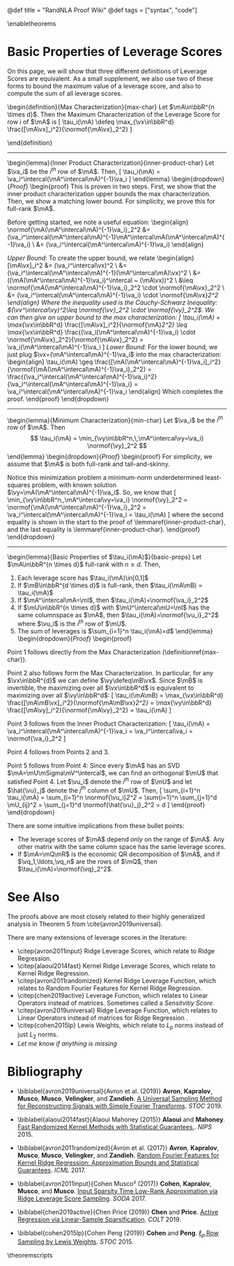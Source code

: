 @def title = "RandNLA Proof Wiki"
@def tags = ["syntax", "code"]

\enabletheorems


# Basic Properties of Leverage Scores
On this page, we will show that three different definitions of Leverage Scores are equivalent.
As a small supplement, we also use two of these forms to bound the maximum value of a leverage score, and also to compute the sum of all leverage scores.

\begin{definition}{Max Characterization}{max-char}
Let $\mA\in\bbR^{n \times d}$.
Then the Maximum Characterization of the Leverage Score for row $i$ of $\mA$ is
\[
	\tau_i(\mA) \defeq \max_{\vx\in\bbR^d} \frac{[\mA\vx]_i^2}{\normof{\mA\vx}_2^2}
\]

\end{definition}

---

\begin{lemma}{Inner Product Characterization}{inner-product-char}
Let $\va_i$ be the $i^{th}$ row of $\mA$.
Then,
\[
	\tau_i(\mA) = \va_i^\intercal(\mA^\intercal\mA)^{-1}\va_i
\]
\end{lemma}
\begin{dropdown}{_Proof_}
\begin{proof}
This is proven in two steps.
First, we show that the inner product characterization upper bounds the max characterization.
Then, we show a matching lower bound.
For simplicity, we prove this for full-rank $\mA$.

Before getting started, we note a useful equation:
\begin{align}
	\normof{\mA(\mA^\intercal\mA)^{-1}\va_i}_2^2
	&= (\va_i^\intercal(\mA^\intercal\mA)^{-1}\mA^\intercal\mA(\mA^\intercal\mA)^{-1}\va_i) \\
	&= (\va_i^\intercal(\mA^\intercal\mA)^{-1}\va_i)
\end{align}

_Upper Bound:_
To create the upper bound, we relate
\begin{align}
	[\mA\vx]_i^2
	&= (\va_i^\intercal\vx)^2 \\
	&= (\va_i^\intercal(\mA^\intercal\mA)^{-1}(\mA^\intercal\mA)\vx)^2 \\
	&= ((\mA(\mA^\intercal\mA)^{-1}\va_i)^\intercal ~ (\mA\vx))^2 \\
	&\leq \normof{\mA(\mA^\intercal\mA)^{-1}\va_i}_2^2 \cdot \normof{\mA\vx}_2^2 \\
	&= (\va_i^\intercal(\mA^\intercal\mA)^{-1}\va_i) \cdot \normof{\mA\vx}_2^2
\end{align}
Where the inequality used is the Cauchy-Schwarz Inequality: $(\vv^\intercal\vy)^2\leq \normof{\vv}_2^2 \cdot \normof{\vy}_2^2$.
We can then give an upper bound to the max characterization:
\[
	\tau_i(\mA)
	= \max_{\vx\in\bbR^d} \frac{[\mA\vx]_i^2}{\normof{\mA}_2^2}
	\leq \max_{\vx\in\bbR^d} \frac{(\va_i(\mA^\intercal\mA)^{-1}\va_i) \cdot \normof{\mA\vx}_2^2}{\normof{\mA\vx}_2^2}
	= \va_i(\mA^\intercal\mA)^{-1}\va_i
\]
_Lower Bound:_
For the lower bound, we just plug $\vx=(\mA^\intercal\mA)^{-1}\va_i$ into the max characterization:
\begin{align}
	\tau_i(\mA)
	\geq \frac{[\mA(\mA^\intercal\mA)^{-1}\va_i]_i^2}{\normof{\mA(\mA^\intercal\mA)^{-1}\va_i}_2^2}
	= \frac{(\va_i^\intercal(\mA^\intercal\mA)^{-1}\va_i)^2}{\va_i^\intercal(\mA^\intercal\mA)^{-1}\va_i}
	= \va_i^\intercal(\mA^\intercal\mA)^{-1}\va_i
\end{align}
Which completes the proof.
\end{proof}
\end{dropdown}

---

\begin{lemma}{Minimum Characterization}{min-char}
Let $\va_i$ be the $i^{th}$ row of $\mA$.
Then
$$
	\tau_i(\mA) = \min_{\vy\in\bbR^n,\,\mA^\intercal\vy=\va_i} \normof{\vy}_2^2
$$
\end{lemma}
\begin{dropdown}{_Proof_}
\begin{proof}
For simplicity, we assume that $\mA$ is both full-rank and tall-and-skinny.

Notice this minimization problem a minimum-norm underdetermined least-squares problem, with known solution $\vy=\mA(\mA^\intercal\mA)^{-1}\va_i$.
So, we know that
\[
	\min_{\vy\in\bbR^n,\,\mA^\intercal\vy=\va_i} \normof{\vy}_2^2
	= \normof{\mA(\mA^\intercal\mA)^{-1}\va_i}_2^2
	= \va_i^\intercal(\mA^\intercal\mA)^{-1}\va_i
	= \tau_i(\mA)
\]
where the second equality is shown in the start to the proof of \lemmaref{inner-product-char}, and the last equality is \lemmaref{inner-product-char}.
\end{proof}
\end{dropdown}

---

\begin{lemma}{Basic Properties of $\tau_i(\mA)$}{basic-props}
Let $\mA\in\bbR^{n \times d}$ full-rank with $n \geq d$.
Then,
1. Each leverage score has $\tau_i(\mA)\in[0,1]$
2. If $\mB\in\bbR^{d \times d}$ is full-rank, then $\tau_i(\mA\mB) = \tau_i(\mA)$
3. If $\mA^\intercal\mA=\mI$, then $\tau_i(\mA)=\normof{\va_i}_2^2$
4. If $\mU\in\bbR^{n \times d}$ with $\mU^\intercal\mU=\mI$ has the same columnspace as $\mA$, then $\tau_i(\mA)=\normof{\vu_i}_2^2$ where $\vu_i$ is the $i^{th}$ row of $\mU$.
5. The sum of leverages is $\sum_{i=1}^n \tau_i(\mA)=d$
\end{lemma}
\begin{dropdown}{_Proof_}
\begin{proof}

Point 1 follows directly from the Max Characterization (\definitionref{max-char}).

Point 2 also follows form the Max Characterization.
In particular, for any $\vx\in\bbR^{d}$ we can define $\vy\defeq\mB\vx$.
Since $\mB$ is invertible, the maximizing over all $\vx\in\bbR^d$ is equivalent to maximizing over all $\vy\in\bbR^d$:
\[
	\tau_i(\mA\mB)
	= \max_{\vx\in\bbR^d} \frac{[\mA\mB\vx]_i^2}{\normof{\mA\mB\vx}_2^2}
	= \max_{\vy\in\bbR^d} \frac{[\mA\vy]_i^2}{\normof{\mA\vy}_2^2}
	= \tau_i(\mA)
\]

Point 3 follows from the Inner Product Characterization:
\[
	\tau_i(\mA) = \va_i^\intercal(\mA^\intercal\mA)^{-1}\va_i = \va_i^\intercal\va_i = \normof{\va_i}_2^2
\]

Point 4 follows from Points 2 and 3.

Point 5 follows from Point 4:
Since every $\mA$ has an SVD $\mA=\mU\mSigma\mV^\intercal$, we can find an orthogonal $\mU$ that satisfied Point 4.
Let $\vu_i$ denote the $i^{th}$ row of $\mU$ and let $\hat{\vu}_j$ denote the $j^{th}$ column of $\mU$.
Then,
\[
	\sum_{i=1}^n \tau_i(\mA)
	= \sum_{i=1}^n \normof{\vu_i}_2^2
	= \sum_{i=1}^n \sum_{j=1}^d \mU_{ij}^2
	= \sum_{j=1}^d \normof{\hat{\vu}_j}_2^2
	= d
\]
\end{proof}
\end{dropdown}

There are some intuitive implications from these bullet points:
- The leverage scores of $\mA$ depend _only_ on the range of $\mA$. Any other matrix with the same column space has the same leverage scores.
- If $\mA=\mQ\mR$ is the economic QR decomposition of $\mA$, and if $\vq_1,\ldots,\vq_n$ are the rows of $\mQ$, then $\tau_i(\mA)=\normof{\vq}_2^2$.

# See Also

The proofs above are most closely related to their highly generalized analysis in Theorem 5 from \cite{avron2019universal}.

There are many extensions of leverage scores in the literature:
- \citep{avron2011input} Ridge Leverage Scores, which relate to Ridge Regression.
- \citep{alaoui2014fast} Kernel Ridge Leverage Scores, which relate to Kernel Ridge Regression.
- \citep{avron2011randomized} Kernel Ridge Leverage Function, which relates to Random Fourier Features for Kernel Ridge Regression.
- \citep{chen2019active} Leverage Function, which relates to Linear Operators instead of matrices. Sometimes called a _Sensitvitiy Score_.
- \citep{avron2019universal} Ridge Leverage Function, which relates to Linear Operators instead of matrices for Ridge Regression .
- \citep{cohen2015lp} Lewis Weights, which relate to $L_p$ norms instead of just $L_2$ norms.
- _Let me know if anything is missing_

# Bibliography

* \biblabel{avron2019universal}{Avron et al. (2019)} **Avron**, **Kapralov**, **Musco**, **Musco**, **Velingker**, and **Zandieh**. [A Universal Sampling Method for Reconstructing Signals with Simple Fourier Transforms](https://arxiv.org/pdf/1812.08723.pdf). _STOC_ 2019.

* \biblabel{alaoui2014fast}{Alaoui Mahoney (2015)} **Alaoui** and **Mahoney**. [Fast Randomized Kernel Methods with Statistical Guarantees.](https://www.stat.berkeley.edu/~mmahoney/pubs/elalaoui-nips15.pdf). _NIPS_ 2015.

* \biblabel{avron2011randomized}{Avron et al. (2017)} **Avron**, **Kapralov**, **Musco**, **Musco**, **Velingker**, and **Zandieh**. [Random Fourier Features for Kernel Ridge Regression: Approximation Bounds and Statistical Guarantees](https://arxiv.org/pdf/1804.09893.pdf). _ICML_ 2017.

* \biblabel{avron2011input}{Cohen Musco² (2017)} **Cohen**, **Kapralov**, **Musco**, and **Musco**. [Input Sparsity Time Low-Rank Approximation via Ridge Leverage Score Sampling](https://arxiv.org/pdf/1511.07263.pdf). _SODA_ 2017.

* \biblabel{chen2019active}{Chen Price (2019)} **Chen** and **Price**. [Active Regression via Linear-Sample Sparsification](https://arxiv.org/pdf/1511.07263.pdf). _COLT_ 2019.

* \biblabel{cohen2015lp}{Cohen Peng (2019)} **Cohen** and **Peng**. [$\ell_p$ Row Sampling by Lewis Weights](https://arxiv.org/pdf/1412.0588.pdf). _STOC_ 2015.


\theoremscripts
